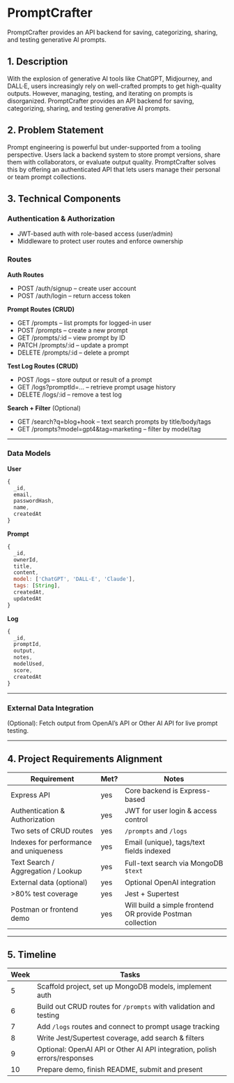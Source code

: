 # PromptCrafter
PromptCrafter provides an API backend for saving, categorizing, sharing, and testing generative AI prompts.

## 1.  Description
With the explosion of generative AI tools like ChatGPT, Midjourney, and DALL·E, users increasingly rely on well-crafted prompts to get high-quality outputs. However, managing, testing, and iterating on prompts is disorganized. PromptCrafter provides an API backend for saving, categorizing, sharing, and testing generative AI prompts.

## 2.  Problem Statement
Prompt engineering is powerful but under-supported from a tooling perspective. Users lack a backend system to store prompt versions, share them with collaborators, or evaluate output quality. PromptCrafter solves this by offering an authenticated API that lets users manage their personal or team prompt collections.

## 3. Technical Components

### Authentication & Authorization
- JWT-based auth with role-based access (user/admin)
- Middleware to protect user routes and enforce ownership

### Routes

**Auth Routes**  
- POST /auth/signup – create user account  
- POST /auth/login – return access token  

**Prompt Routes (CRUD)**  
- GET /prompts – list prompts for logged-in user  
- POST /prompts – create a new prompt  
- GET /prompts/:id – view prompt by ID  
- PATCH /prompts/:id – update a prompt  
- DELETE /prompts/:id – delete a prompt  

**Test Log Routes (CRUD)**  
- POST /logs – store output or result of a prompt  
- GET /logs?promptId=... – retrieve prompt usage history  
- DELETE /logs/:id – remove a test log

**Search + Filter** (Optional) 
- GET /search?q=blog+hook – text search prompts by title/body/tags  
- GET /prompts?model=gpt4&tag=marketing – filter by model/tag

---

### Data Models

**User**
```js
{
  _id,
  email,
  passwordHash,
  name,
  createdAt
}
```

**Prompt**
```js
{
  _id,
  ownerId,
  title,
  content,
  model: ['ChatGPT', 'DALL·E', 'Claude'],
  tags: [String],
  createdAt,
  updatedAt
}
```

**Log**
```js
{
  _id,
  promptId,
  output,
  notes,
  modelUsed,
  score,
  createdAt
}
```

---

###  External Data Integration
(Optional): Fetch output from OpenAI’s API or Other AI API for live prompt testing.

---
## 4. Project Requirements Alignment

| Requirement                                | Met? | Notes |
|--------------------------------------------|------|-------|
| Express API                                | yes   | Core backend is Express-based |
| Authentication & Authorization             | yes   | JWT for user login & access control |
| Two sets of CRUD routes                    | yes    | `/prompts` and `/logs` |
| Indexes for performance and uniqueness     | yes   | Email (unique), tags/text fields indexed |
| Text Search / Aggregation / Lookup         | yes    | Full-text search via MongoDB `$text` |
| External data (optional)                   | yes   | Optional OpenAI integration |
| >80% test coverage                         | yes    | Jest + Supertest |
| Postman or frontend demo                   | yes    | Will build a simple frontend OR provide Postman collection |

---

## 5. Timeline

| Week | Tasks                                                                 |
|------|-----------------------------------------------------------------------|
| 5    | Scaffold project, set up MongoDB models, implement auth              |
| 6    | Build out CRUD routes for `/prompts` with validation and testing     |
| 7    | Add `/logs` routes and connect to prompt usage tracking              |
| 8    | Write Jest/Supertest coverage, add search & filters                  |
| 9    | Optional: OpenAI API or Other AI API integration, polish errors/responses            |
| 10   | Prepare demo, finish README, submit and present                      |




